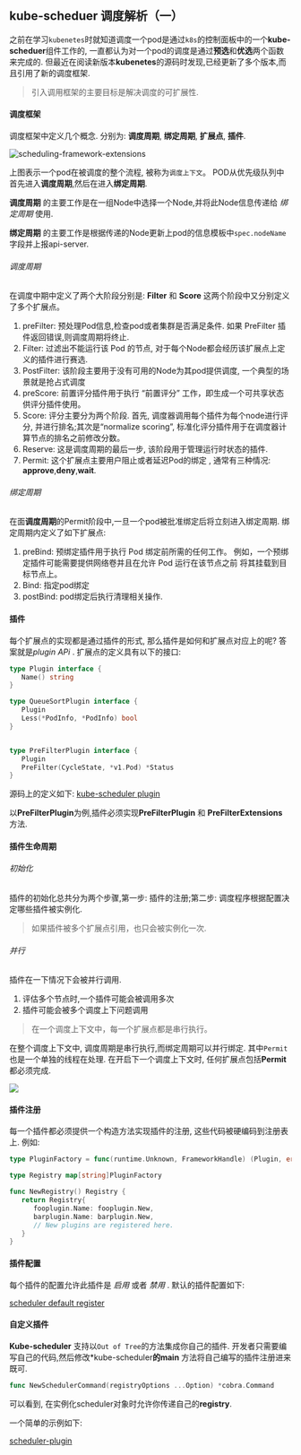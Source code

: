 ## kube-scheduer 调度解析（一）

之前在学习`kubenetes`时就知道调度一个pod是通过`k8s`的控制面板中的一个**kube-scheduer**组件工作的, 一直都认为对一个pod的调度是通过**预选**和**优选**两个函数来完成的. 但最近在阅读新版本**kubenetes**的源码时发现,已经更新了多个版本,而且引用了新的调度框架.

> 引入调用框架的主要目标是解决调度的可扩展性.

#### 调度框架

调度框架中定义几个概念. 分别为: **调度周期**, **绑定周期**, **扩展点**, **插件**.

![scheduling-framework-extensions](../../static/images/k8s/scheduling-framework-extensions.png)

上图表示一个pod在被调度的整个流程, 被称为`调度上下文`。  POD从优先级队列中首先进入**调度周期**,然后在进入**绑定周期**.

**调度周期** 的主要工作是在一组Node中选择一个Node,并将此Node信息传递给 *绑定周期* 使用.

**绑定周期** 的主要工作是根据传递的Node更新上pod的信息模板中`spec.nodeName`字段并上报api-server.

###### 调度周期

在调度中期中定义了两个大阶段分别是: **Filter** 和 **Score** 这两个阶段中又分别定义了多个扩展点。

1. preFilter: 预处理Pod信息,检查pod或者集群是否满足条件. 如果 PreFilter 插件返回错误,则调度周期将终止.
2. Filter: 过滤出不能运行该 Pod 的节点, 对于每个Node都会经历该扩展点上定义的插件进行赛选.
3. PostFilter: 该阶段主要用于没有可用的Node为其pod提供调度, 一个典型的场景就是抢占式调度
4. preScore: 前置评分插件用于执行 “前置评分” 工作，即生成一个可共享状态供评分插件使用。
5. Score:  评分主要分为两个阶段. 首先, 调度器调用每个插件为每个node进行评分, 并进行排名;其次是“normalize scoring”, 标准化评分插件用于在调度器计算节点的排名之前修改分数。 
6. Reserve: 这是调度周期的最后一步, 该阶段用于管理运行时状态的插件. 
7. Permit: 这个扩展点主要用户阻止或者延迟Pod的绑定 , 通常有三种情况: **approve**,**deny**,**wait**.

###### 绑定周期

在面**调度周期**的Permit阶段中,一旦一个pod被批准绑定后将立刻进入绑定周期. 绑定周期内定义了如下扩展点:

1. preBind: 预绑定插件用于执行 Pod 绑定前所需的任何工作。 例如，一个预绑定插件可能需要提供网络卷并且在允许 Pod 运行在该节点之前 将其挂载到目标节点上。
2. Bind: 指定pod绑定
3. postBind: pod绑定后执行清理相关操作.

#### 插件

每个扩展点的实现都是通过插件的形式, 那么插件是如何和扩展点对应上的呢? 答案就是*plugin APi* .  扩展点的定义具有以下的接口:

```go
type Plugin interface {
   Name() string
}

type QueueSortPlugin interface {
   Plugin
   Less(*PodInfo, *PodInfo) bool
}


type PreFilterPlugin interface {
   Plugin
   PreFilter(CycleState, *v1.Pod) *Status
}
```

源码上的定义如下: [kube-scheduler plugin](https://github.com/kubernetes/kubernetes/blob/master/pkg/scheduler/framework/interface.go#L268)

以**PreFilterPlugin**为例,插件必须实现**PreFilterPlugin** 和 **PreFilterExtensions** 方法.

#### 插件生命周期

###### 初始化

插件的初始化总共分为两个步骤,第一步: 插件的注册;第二步: 调度程序根据配置决定哪些插件被实例化.

> 如果插件被多个扩展点引用，也只会被实例化一次.

###### 并行

插件在一下情况下会被并行调用.

1. 评估多个节点时,一个插件可能会被调用多次
2. 插件可能会被多个调度上下问题调用

> 在一个调度上下文中，每一个扩展点都是串行执行。

在整个调度上下文中, 调度周期是串行执行,而绑定周期可以并行绑定. 其中`Permit` 也是一个单独的线程在处理. 在开启下一个调度上下文时, 任何扩展点包括**Permit** 都必须完成.

![](../static/images/k8s/scheduling-framework-threads.png)

#### 插件注册

每一个插件都必须提供一个构造方法实现插件的注册, 这些代码被硬编码到注册表上. 例如:

```go
type PluginFactory = func(runtime.Unknown, FrameworkHandle) (Plugin, error)

type Registry map[string]PluginFactory

func NewRegistry() Registry {
   return Registry{
      fooplugin.Name: fooplugin.New,
      barplugin.Name: barplugin.New,
      // New plugins are registered here.
   }
}
```

#### 插件配置

每个插件的配置允许此插件是 *启用* 或者 *禁用* .  默认的插件配置如下:

[scheduler default register](https://github.com/kubernetes/kubernetes/blob/release-1.21/pkg/scheduler/algorithmprovider/registry.go#L71)

#### 自定义插件

**Kube-scheduler** 支持以`Out of Tree`的方法集成你自己的插件.  开发者只需要编写自己的代码,然后修改*kube-scheduler**的main** 方法将自己编写的插件注册进来既可.  

```go
func NewSchedulerCommand(registryOptions ...Option) *cobra.Command
```

可以看到, 在实例化scheduler对象时允许你传递自己的**registry**.

一个简单的示例如下:

[scheduler-plugin ](https://github.com/kubernetes-sigs/scheduler-plugins/blob/master/cmd/scheduler/main.go#L46)

[scheduler-plugins]: https://github.com/kubernetes-sigs/scheduler-plugins
[Kubernetes scheduing framework ]: https://kubernetes.io/zh/docs/concepts/scheduling-eviction/scheduling-framework/
[624-scheduling-framework]: https://github.com/kubernetes/enhancements/tree/master/keps/sig-scheduling/624-scheduling-framework







